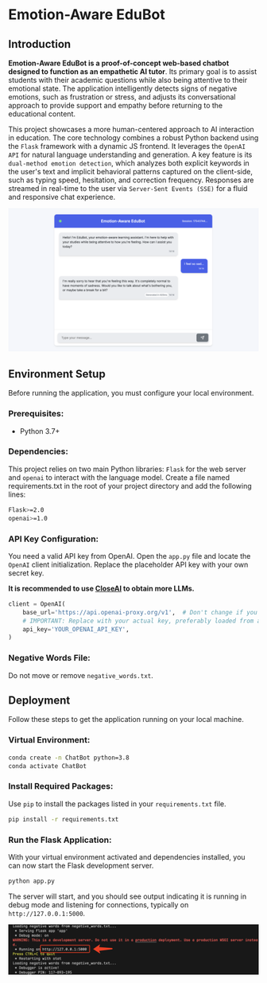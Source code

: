 # Emotion-Aware EduBot

## Introduction

**Emotion-Aware EduBot is a proof-of-concept web-based chatbot designed to function as an empathetic AI tutor**. Its primary goal is to assist students with their academic questions while also being attentive to their emotional state. The application intelligently detects signs of negative emotions, such as frustration or stress, and adjusts its conversational approach to provide support and empathy before returning to the educational content.

This project showcases a more human-centered approach to AI interaction in education. The core technology combines a robust Python backend using the `Flask` framework with a dynamic JS frontend. It leverages the `OpenAI API` for natural language understanding and generation. A key feature is its `dual-method emotion detection`, which analyzes both explicit keywords in the user's text and implicit behavioral patterns captured on the client-side, such as typing speed, hesitation, and correction frequency. Responses are streamed in real-time to the user via `Server-Sent Events (SSE)` for a fluid and responsive chat experience.

![alt text](.img/image.png)

## Environment Setup

Before running the application, you must configure your local environment.

### Prerequisites:
- Python 3.7+

### Dependencies:
This project relies on two main Python libraries: `Flask` for the web server and `openai` to interact with the language model. Create a file named requirements.txt in the root of your project directory and add the following lines:
```bash
Flask>=2.0
openai>=1.0
```

### API Key Configuration:

You need a valid API key from OpenAI. Open the `app.py` file and locate the `OpenAI` client initialization. Replace the placeholder API key with your own secret key.

**It is recommended to use [CloseAI](https://platform.closeai-asia.com/developer/api) to obtain more LLMs.**

```py
client = OpenAI(
    base_url='https://api.openai-proxy.org/v1',  # Don't change if you use CloseAI
    # IMPORTANT: Replace with your actual key, preferably loaded from an environment variable
    api_key='YOUR_OPENAI_API_KEY', 
)
```

### Negative Words File:

Do not move or remove `negative_words.txt`.

## Deployment

Follow these steps to get the application running on your local machine.

### Virtual Environment:

```bash
conda create -n ChatBot python=3.8
conda activate ChatBot
```

### Install Required Packages:

Use `pip` to install the packages listed in your `requirements.txt` file.

```bash
pip install -r requirements.txt
```

### Run the Flask Application:

With your virtual environment activated and dependencies installed, you can now start the Flask development server.

```bash
python app.py
```

The server will start, and you should see output indicating it is running in debug mode and listening for connections, typically on `http://127.0.0.1:5000`.

![alt text](.img/image2.png)

